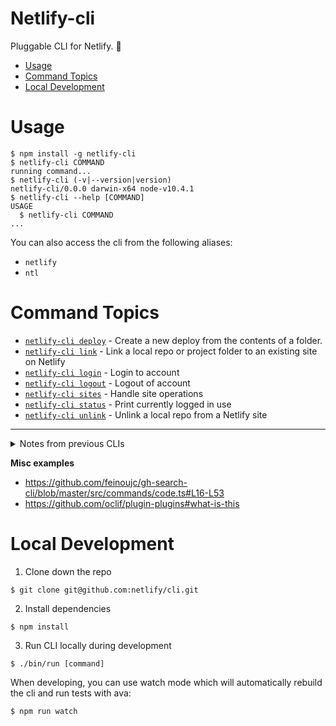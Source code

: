 Netlify-cli
===========

Pluggable CLI for Netlify. 🎉

<!-- toc -->
* [Usage](#usage)
* [Command Topics](#command-topics)
* [Local Development](#local-development)
<!-- tocstop -->

# Usage
<!-- usage -->
```sh-session
$ npm install -g netlify-cli
$ netlify-cli COMMAND
running command...
$ netlify-cli (-v|--version|version)
netlify-cli/0.0.0 darwin-x64 node-v10.4.1
$ netlify-cli --help [COMMAND]
USAGE
  $ netlify-cli COMMAND
...
```
<!-- usagestop -->

You can also access the cli from the following aliases:

- `netlify`
- `ntl`

<!-- commands -->
# Command Topics

* [`netlify-cli deploy`](docs/deploy.md) - Create a new deploy from the contents of a folder.
* [`netlify-cli link`](docs/link.md) - Link a local repo or project folder to an existing site on Netlify
* [`netlify-cli login`](docs/login.md) - Login to account
* [`netlify-cli logout`](docs/logout.md) - Logout of account
* [`netlify-cli sites`](docs/sites.md) - Handle site operations
* [`netlify-cli status`](docs/status.md) - Print currently logged in use
* [`netlify-cli unlink`](docs/unlink.md) - Unlink a local repo from a Netlify site

<!-- commandsstop -->

---
<details>
  <summary>Notes from previous CLIs</summary>

This CLI supercedes our [old Go CLI](https://github.com/netlify/netlifyctl) and [old Node CLI](https://github.com/netlify/netlify-cli).

**Go CLI commands**

via https://github.com/netlify/netlifyctl

```
Available Commands:
  assets    # List assets attached to a site
  ├── add   # Add an asset to a site
  └── info  # Show information for an asset or a group of them
  deploy    # Deploy your site
  form      # List forms
  └── submissions # list form submissions
  help      # Help about any command
  init      # Configure continuous deployment
  login     # Log user in
  site      # Handle site operations
  ├── create   # create site
  └── update   # Update site settings
  version
```

**Node CLI Commands**

via https://github.com/netlify/netlify-cli

```
createSite = require("../lib/commands/create_site"),
deleteSite = require("../lib/commands/delete_site"),
deploy     = require("../lib/commands/deploy"),
publish    = require("../lib/commands/publish"),
init       = require("../lib/commands/init"),
list       = require("../lib/commands/list_sites"),
updateSite = require("../lib/commands/update_site"),
openSite   = require("../lib/commands/open"),
env        = require("../lib/commands/env"),
```

</details>


**Misc examples**

- https://github.com/feinoujc/gh-search-cli/blob/master/src/commands/code.ts#L16-L53
- https://github.com/oclif/plugin-plugins#what-is-this

# Local Development

1. Clone down the repo

```command
$ git clone git@github.com:netlify/cli.git
```

2. Install dependencies

```command
$ npm install
```

3. Run CLI locally during development

```command
$ ./bin/run [command]
```

When developing, you can use watch mode which will automatically rebuild the cli and run tests with ava:

```command
$ npm run watch
```
